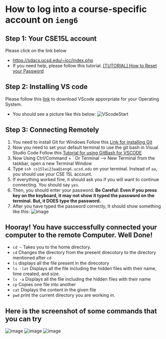 # How to log into a course-specific account on `ieng6`

## Step 1: Your CSE15L account
  Please click on the link below
  * https://sdacs.ucsd.edu/~icc/index.php
  * If you need help, please follow this tutorial. [[TUTORIAL] How to Reset your Password](https://docs.google.com/document/d/1hs7CyQeh-MdUfM9uv99i8tqfneos6Y8bDU0uhn1wqho/edit)
## Step 2: Installing VS code
  Please follow this [link](https://code.visualstudio.com/) to download VScode apporpriate for your Operating System.
  * You should see a picture like this below:
    ![VScodeStart](https://user-images.githubusercontent.com/122571122/212420079-e26722fa-de64-49cb-9de8-86e154e0704d.png)
## Step 3: Connecting Remotely
  1. You need to install Git for Windows
     Follow this [Link for installing Git](https://gitforwindows.org/)
  2. Now you need to set your default terminal to use the git bash in Visual Studio Code
     Follow this [Tutorial for using GitBash for VSCODE](https://stackoverflow.com/a/50527994)
  3. Now Using Ctrl/Command + \` Or Terminal --> New Terminal from the taskbar, open a new Terminal Window
  4. Type `ssh cs15lwi23aa@ieng6.ucsd.edu` on your terminal. Instead of `aa`, you should use your CSE 15L account.
  5. If everything worked fine, it should ask you if you will want to continue connecting. You should say `yes`.
  6. Then, you should enter your password. **Be Careful: Even if you press key on the keyboard, it may not show it typed the password on the terminal. But, it DOES type the password.**
  7. After you have typed the password correctly, It should show something like this:
      ![image](https://user-images.githubusercontent.com/122571122/212422517-890edc73-f7c6-495e-ac54-c11b5e3043a4.png)
## Hooray! You have successfully connected your computer to the remote Computer. Well Done!
  * `cd ~`
     Takes you to the home directory.  
  * `cd`
     Changes the directory from the present direcotory to the directory mentioned after `cd`
  * `ls`
     displays all the file present in the direcotory 
  * `ls -lat`
     Displays all the file including the hidden files with their name, time created, and size.
  * `ls -a`
      Displays all the file including the hidden files with their name
  * `cp`
      Copies one file into another
  * `cat`
      Displays the content in the given file
  * `pwd`
      print the current directory you are working in.   
## Here is the screenshot of some commands that you can try
  ![image](https://user-images.githubusercontent.com/122571122/212558689-c82022c4-b948-4188-94b5-ca18184aab6a.png)
  ![image](https://user-images.githubusercontent.com/122571122/212558766-02103885-2b25-48c5-90a1-9d8ae8608511.png)
  ![image](https://user-images.githubusercontent.com/122571122/212558855-c4ddda6c-9faa-464f-855f-c4c55352234c.png)


  

 
    
